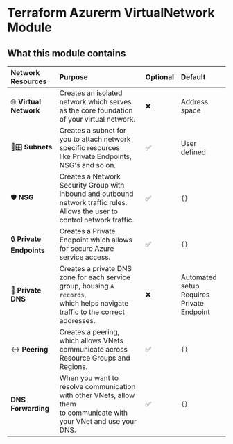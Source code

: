 # Terraform Azurerm VirtualNetwork Module

## What this module contains

| Network Resources | Purpose | Optional | Default |
|:----------|:----------|:----------|:----------|
| 🌐 **Virtual Network** | Creates an isolated network which serves as the core foundation of your virtual network. | ❌ | Address space |
| 🔗🎛️ **Subnets** | Creates a subnet for you to attach network specific resources <br> like Private Endpoints, NSG's and so on. | ✅ | User defined |
| 🛡️ **NSG** | Creates a Network Security Group with inbound and outbound network traffic rules. <br> Allows the user to control network traffic. | ✅ | `{}` |
| 🔒 **Private Endpoints** | Creates a Private Endpoint which allows for secure Azure service access. | ✅ | `{}` |
| 📡 **Private DNS** | Creates a private DNS zone for each service group, housing `A records`, <br> which helps navigate traffic to the correct addresses. | ❌ | Automated setup <br> Requires Private Endpoint |
| ↔️ **Peering** | Creates a peering, which allows VNets communicate across Resource Groups and Regions. | ✅ | `{}` |
| **DNS Forwarding** | When you want to resolve communication with other VNets, allow them <br> to communicate with your VNet and use your DNS. | ✅ | `{}` |
